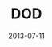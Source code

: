 ---
date: 2013-07-11
title: DOD
categories: platinum
logo: dod_logo.png
www: http://www.defense.gov
---